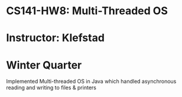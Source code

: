 # CS141-HW8: Multi-Threaded OS 
# Instructor: Klefstad 
# Winter Quarter

Implemented Multi-threaded OS in Java which handled asynchronous reading and writing to files & printers
